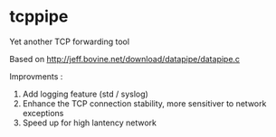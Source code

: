 tcppipe
=======

Yet another TCP forwarding tool

Based on http://jeff.bovine.net/download/datapipe/datapipe.c

Improvments :

1. Add logging feature (std / syslog)
2. Enhance the TCP connection stability, more sensitiver to network exceptions
3. Speed up for high lantency network
